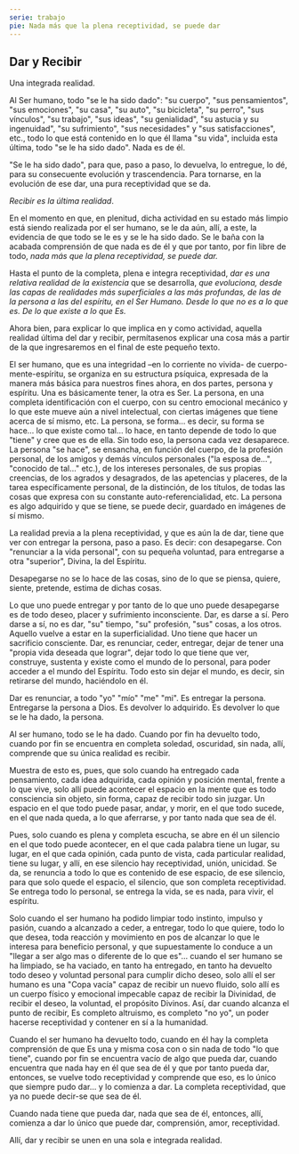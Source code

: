 ```yaml
---
serie: trabajo
pie: Nada más que la plena receptividad, se puede dar
---
```


## Dar y Recibir

Una integrada realidad.

Al Ser humano, todo "se le ha sido dado": "su cuerpo", "sus pensamientos", "sus emociones", "su casa", "su auto", "su bicicleta", "su perro", "sus vínculos", "su trabajo", "sus ideas", "su genialidad", "su astucia y su ingenuidad", "su sufrimiento", "sus necesidades" y "sus satisfacciones", etc., todo lo que está contenido en lo que él llama "su vida", incluida esta última, todo "se le ha sido dado". Nada es de él.

"Se le ha sido dado", para que, paso a paso, lo devuelva, lo entregue, lo dé, para su consecuente evolución y trascendencia. Para tornarse, en la evolución de ese dar, una pura receptividad que se da.

_Recibir es la última realidad_.

En el momento en que, en plenitud, dicha actividad en su estado más limpio está siendo realizada por el ser humano, se le da aún, allí, a este, la evidencia de que todo se le es y se le ha sido dado. Se le baña con la acabada comprensión de que nada es de él y que por tanto, por fin libre de todo, _nada más que la plena receptividad, se puede dar._

Hasta el punto de la completa, plena e integra receptividad, _dar es una relativa realidad de la existencia_ que se desarrolla, _que evoluciona, desde las capas de realidades más superficiales a las más profundas, de las de la persona a las del espíritu, en el Ser Humano. Desde lo que no es a lo que es. De lo que existe a lo que Es._

Ahora bien, para explicar lo que implica en y como actividad, aquella realidad última del dar y recibir, permítasenos explicar una cosa más a partir de la que ingresaremos en el final de este pequeño texto.

El ser humano, que es una integridad –en lo corriente no vivida- de cuerpo-mente-espíritu, se organiza en su estructura psíquica, expresada de la manera más básica para nuestros fines ahora, en dos partes, persona y espíritu. Una es básicamente tener, la otra es Ser. La persona, en una completa identificación con el cuerpo, con su centro emocional mecánico y lo que este mueve aún a nivel intelectual, con ciertas imágenes que tiene acerca de sí mismo, etc. La persona, se forma… es decir, su forma se hace… lo que existe como tal… lo hace, en tanto depende de todo lo que "tiene" y cree que es de ella. Sin todo eso, la persona cada vez desaparece. La persona "se hace", se ensancha, en función del cuerpo, de la profesión personal, de los amigos y demás vínculos personales ("la esposa de…", "conocido de tal…" etc.), de los intereses personales, de sus propias creencias, de los agrados y desagrados, de las apetencias y placeres, de la tarea específicamente personal, de la distinción, de los títulos, de todas las cosas que expresa con su constante auto-referencialidad, etc. La persona es algo adquirido y que se tiene, se puede decir, guardado en imágenes de sí mismo.

La realidad previa a la plena receptividad, y que es aún la de dar, tiene que ver con entregar la persona, paso a paso. Es decir: con desapegarse. Con "renunciar a la vida personal", con su pequeña voluntad, para entregarse a otra "superior", Divina, la del Espíritu.

Desapegarse no se lo hace de las cosas, sino de lo que se piensa, quiere, siente, pretende, estima de dichas cosas.

Lo que uno puede entregar y por tanto de lo que uno puede desapegarse es de todo deseo, placer y sufrimiento inconsciente. Dar, es darse a sí. Pero darse a sí, no es dar, "su" tiempo, "su" profesión, "sus" cosas, a los otros. Aquello vuelve a estar en la superficialidad. Uno tiene que hacer un sacrificio consciente. Dar, es renunciar, ceder, entregar, dejar de tener una "propia vida deseada que lograr", dejar todo lo que tiene que ver, construye, sustenta y existe como el mundo de lo personal, para poder acceder a el mundo del Espíritu. Todo esto sin dejar el mundo, es decir, sin retirarse del mundo, haciéndolo en él.

Dar es renunciar, a todo "yo" "mío" "me" "mi". Es entregar la persona. Entregarse la persona a Dios. Es devolver lo adquirido. Es devolver lo que se le ha dado, la persona.

Al ser humano, todo se le ha dado. Cuando por fin ha devuelto todo, cuando por fin se encuentra en completa soledad, oscuridad, sin nada, allí, comprende que su única realidad es recibir.

Muestra de esto es, pues, que solo cuando ha entregado cada pensamiento, cada idea adquirida, cada opinión y posición mental, frente a lo que vive, solo allí puede acontecer el espacio en la mente que es todo consciencia sin objeto, sin forma, capaz de recibir todo sin juzgar. Un espacio en el que todo puede pasar, andar, y morir, en el que todo sucede, en el que nada queda, a lo que aferrarse, y por tanto nada que sea de él.

Pues, solo cuando es plena y completa escucha, se abre en él un silencio en el que todo puede acontecer, en el que cada palabra tiene un lugar, su lugar, en el que cada opinión, cada punto de vista, cada particular realidad, tiene su lugar, y allí, en ese silencio hay receptividad, unión, unicidad.
Se da, se renuncia a todo lo que es contenido de ese espacio, de ese silencio, para que solo quede el espacio, el silencio, que son completa receptividad. Se entrega todo lo personal, se entrega la vida, se es nada, para vivir, el espíritu.

Solo cuando el ser humano ha podido limpiar todo instinto, impulso y pasión, cuando a alcanzado a ceder, a entregar, todo lo que quiere, todo lo que desea, toda reacción y movimiento en pos de alcanzar lo que le interesa para beneficio personal, y que supuestamente lo conduce a un "llegar a ser algo mas o diferente de lo que es"… cuando el ser humano se ha limpiado, se ha vaciado, en tanto ha entregado, en tanto ha devuelto todo deseo y voluntad personal para cumplir dicho deseo, solo allí el ser humano es una "Copa vacía" capaz de recibir un nuevo fluido, solo allí es un cuerpo físico y emocional impecable capaz de recibir la Divinidad, de recibir el deseo, la voluntad, el propósito Divinos.
Así, dar cuando alcanza el punto de recibir, Es completo altruismo, es completo "no yo", un poder hacerse receptividad y contener en sí a la humanidad.

Cuando el ser humano ha devuelto todo, cuando en él hay la completa comprensión de que Es una y misma cosa con o sin nada de todo "lo que tiene", cuando por fin se encuentra vacío de algo que pueda dar, cuando encuentra que nada hay en él que sea de él y que por tanto pueda dar, entonces, se vuelve todo receptividad y comprende que eso, es lo único que siempre pudo dar… y lo comienza a dar. La completa receptividad, que ya no puede decir-se que sea de él.

Cuando nada tiene que pueda dar, nada que sea de él, entonces, allí, comienza a dar lo único que puede dar, comprensión, amor, receptividad.

Allí, dar y recibir se unen en una sola e integrada realidad.
